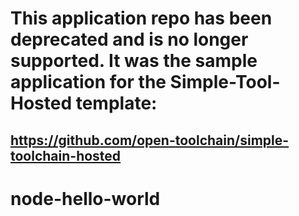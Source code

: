 # This application repo has been deprecated and is no longer supported. It was the sample application for the Simple-Tool-Hosted template:
## https://github.com/open-toolchain/simple-toolchain-hosted

# node-hello-world
